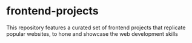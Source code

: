# frontend-projects
This repository features a curated set of frontend projects that replicate popular websites, to hone and showcase the web development skills
